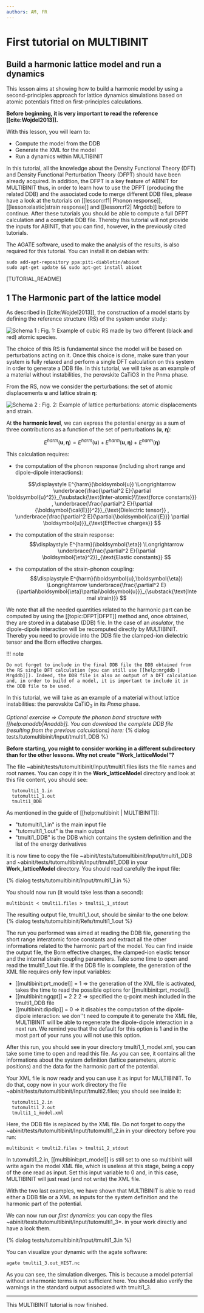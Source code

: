 ```yaml
---
authors: AM, FR
---
```


# First tutorial on MULTIBINIT

## Build a harmonic lattice model and run a dynamics

This lesson aims at showing how to build a harmonic model by using a second-principles approach 
for lattice dynamics simulations based on atomic potentials fitted on first-principles calculations.

**Before beginning, it is very important to read the reference [[cite:Wojdel2013]].**

With this lesson, you will learn to:

  * Compute the model from the DDB
  * Generate the XML for the model 
  * Run a dynamics within MULTIBINIT

In this tutorial, all the knowledge about the Density Functional Theory (DFT) and Density Functional Perturbation Theory (DFPT) should have been already acquired.
In addition, the DFPT is a key feature of ABINIT for MULTIBINIT thus, in order to learn how to use the DFPT (producing the related DDB) and the associated code to merge different DDB files,
please have a look at the tutorials on [[lesson:rf1| Phonon response]], [[lesson:elastic|strain response]] and [[lesson:rf2| Mrgddb]] before to continue.
After these tutorials you should be able to compute a full DFPT calculation and a complete DDB file.
Thereby this tutorial will not provide the inputs for ABINIT, that you can find, however, in the previously cited tutorials.
  
The AGATE software, used to make the analysis of the results, is also required for this tutorial. You can install it on debian with:

    sudo add-apt-repository ppa:piti-diablotin/abiout
    sudo apt-get update && sudo apt-get install abiout

[TUTORIAL_README]

## 1 The Harmonic part of the lattice model

As described in [[cite:Wojdel2013]], the construction of a model starts by defining the reference structure (RS) of the system under study:

![Schema 1](lattice_model_assets/reference.png)
: Fig. 1: Example of cubic RS made by two different (black and red) atomic species.

The choice of this RS is fundamental since the model will be based on perturbations acting on it.
Once this choice is done, make sure than your system is fully relaxed and perform a single DFT calculation on this system in order to generate a DDB file.
In this tutorial, we will take as an example of a material without instabilities, the perovskite CaTiO3 in the Pnma phase.

From the RS, now we consider the perturbations: the set of atomic displacements $\boldsymbol{u}$ and lattice strain $\boldsymbol{\eta}$:

![Schema 2](lattice_model_assets/deformation.png)
: Fig. 2: Example of lattice perturbations: atomic displacements and strain.

At **the harmonic level**, we can express the potential energy as a sum of three contributions as a function of the set of perturbations ($\boldsymbol{u}$, $\boldsymbol{\eta}$):

$$\displaystyle  E^{harm}(\boldsymbol{u},\boldsymbol{\eta}) =  E^{harm}(\boldsymbol{u}) + E^{harm}(\boldsymbol{u},\boldsymbol{\eta}) + E^{harm}(\boldsymbol{\eta})$$

This calculation requires:

  * the computation of the phonon response (including short range and dipole-dipole interactions):
  
$$\displaystyle  E^{harm}(\boldsymbol{u}) \Longrightarrow \underbrace{\frac{\partial^2 E}{\partial
          \boldsymbol{u}^2}}_{\substack{\text{Inter-atomic}\\\text{force constants}}} , 
     \underbrace{\frac{\partial^2 E}{\partial
          {\boldsymbol{\cal{E}}}^2}}_{\text{Dielectric tensor}} ,
     \underbrace{\frac{\partial^2 E}{\partial{\boldsymbol{\cal{E}}} \partial \boldsymbol{u}}}_{\text{Effective charges}} $$
  
  * the computation of the strain response:
$$\displaystyle  E^{harm}(\boldsymbol{\eta}) \Longrightarrow \underbrace{\frac{\partial^2 E}{\partial
            \boldsymbol{\eta}^2}}_{\text{Elastic constants}} $$

  * the computation of the strain-phonon coupling:
$$\displaystyle E^{harm}(\boldsymbol{u},\boldsymbol{\eta}) \Longrightarrow \underbrace{\frac{\partial^2
            E}{\partial\boldsymbol{\eta}\partial\boldsymbol{u}}}_{\substack{\text{Internal strain}}} $$

We note that all the needed quantities related to the harmonic part can be computed by using the [[topic:DFPT|DFPT]] method and, once obtained, they are stored in a database (DDB) file.
In the case of an *insulator*, the dipole-dipole interaction will be recomputed directly by MULTIBINIT.
Thereby you need to provide into the DDB file the clamped-ion dielectric tensor and the Born effective charges.

!!! note

    Do not forget to include in the final DDB file the DDB obtained from the RS single DFT calculation (you can still use [[help:mrgddb | Mrgddb]]). Indeed, the DDB file is also an output of a DFT calculation and, in order to build of a model, it is important to include it in the DDB file to be used.

In this tutorial, we will take as an example of a material without lattice instabilities: the perovskite CaTiO$_3$ in its $Pnma$ phase.

*Optional exercise $\Longrightarrow$ Compute the phonon band structure with [[help:anaddb|Anaddb]]. You can download the complete DDB file (resulting from the previous calculations) here:*
{% dialog tests/tutomultibinit/Input/tmulti1_DDB %}


**Before starting, you might to consider working in a different subdirectory than for the other lessons. Why not create "Work_latticeModel"?**

The file ~abinit/tests/tutomultibinit/Input/tmulti1.files lists the file names and root names.
You can copy it in the **Work_latticeModel** directory and look at this file content, you should see:

      tutomulti1_1.in
      tutomulti1_1.out
      tmulti1_DDB

As mentioned in the guide of [[help:multibinit | MULTIBINIT]]:

   * "tutomulti1_1.in" is the main input file
   * "tutomulti1_1.out" is the main output
   * "tmulti1_DDB" is the DDB which contains the system definition and the list of the energy derivatives

It is now time to copy the file ~abinit/tests/tutomultibinit/Input/tmulti1_DDB and ~abinit/tests/tutomultibinit/Input/tmulti1_DDB in your **Work_latticeModel** directory. 
You should read carefully the input file:

{% dialog tests/tutomultibinit/Input/tmulti1_1.in %}

You should now run (it would take less than a second):

    multibinit < tmulti1.files > tmulti1_1_stdout

The resulting output file, tmulti1_1.out, should be similar to the one below.
{% dialog tests/tutomultibinit/Refs/tmulti1_1.out %}


The run you performed was aimed at reading the DDB file, generating the short range interatomic force constants and extract all the other informations related to the harmonic part of the model.
You can find inside the output file, the Born effective charges, the clamped-ion elastic tensor and the internal strain coupling parameters. Take some time to open and read the tmulti1_1.out file.
If the DDB file is complete, the generation of the XML file requires only few input variables:

   * [[multibinit:prt_model]] = 1 $\Longrightarrow$ the generation of the XML file is activated, takes the time to read the possible options for [[multibinit:prt_model]].
   * [[multibinit:ngqpt]]    = 2 2 2 $\Longrightarrow$ specified the q-point mesh included in the tmulti1_DDB file
   * [[multibinit:dipdip]]   = 0 $\Longrightarrow$  it disables the computation of the dipole-dipole interaction: we don''t need to compute it to generate the XML file, MULTIBINIT will be able to regenerate the dipole-dipole interaction in a next run. We remind you that the default for this option is 1 and in the most part of your runs you will not use this option.

After this run, you should see in your directory tmulti1_1_model.xml, you can take some time to open and read this file. As you can see, it contains all the informations about the system definition (lattice parameters, atomic positions) and the data for the harmonic part of the potential.

Your XML file is now ready and you can use it as input for MULTIBINIT. To do that, copy now in your work directory the file ~abinit/tests/tutomultibinit/Input/tmulti2.files; you should see inside it:

      tutomulti1_2.in
      tutomulti1_2.out
      tmulti1_1_model.xml

Here, the DDB file is replaced by the XML file. Do not forget to copy the ~abinit/tests/tutomultibinit/Input/tutomulti1_2.in in your directory before you run:

    multibinit < tmulti2.files > tmulti1_2_stdout
  
In tutomulti1_2.in, [[multibinit:prt_model]] is still set to one so multibinit will write again the model XML file, which is useless at this stage, being a copy of the one read as input. Set this input variable to 0 and, in this case, MULTIBINIT will just read (and not write) the XML file.

With the two last examples, we have shown that MULTIBINIT is able to read either a DDB file or a XML as inputs for the system definition and the harmonic part of the potential.

We can now run our *first dynamics*: you can copy the files ~abinit/tests/tutomultibinit/Input/tutomulti1_3*. in your work directly and have a look them.

{% dialog tests/tutomultibinit/Input/tmulti1_3.in %}

You can visualize your dynamic with the agate software:

    agate tmulti1_3.out_HIST.nc

As you can see, the simulation diverges. This is because a model potential without anharmonic terms is not sufficient here. You should also verify the warnings in the standard output associated with tmulti1_3.
   
* * *

This MULTIBINIT tutorial is now finished.
